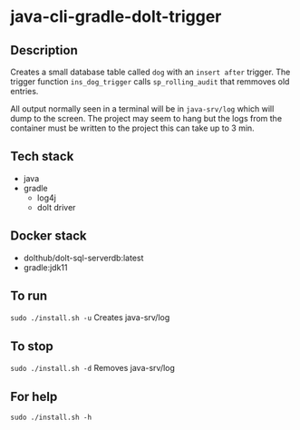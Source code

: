 # java-cli-gradle-dolt-trigger

## Description
Creates a small database table
called `dog` with an `insert after` trigger.
The trigger function `ins_dog_trigger` calls `sp_rolling_audit`
that remmoves old entries. 


All output normally
seen in a terminal will be in `java-srv/log` which will dump to the screen. The project may seem to hang but the logs from the container must be written to the project this can take up to 3 min.

## Tech stack
- java
- gradle
  - log4j
  - dolt driver

## Docker stack
- dolthub/dolt-sql-serverdb:latest
- gradle:jdk11

## To run
`sudo ./install.sh -u`
Creates java-srv/log

## To stop
`sudo ./install.sh -d`
Removes java-srv/log

## For help
`sudo ./install.sh -h`

